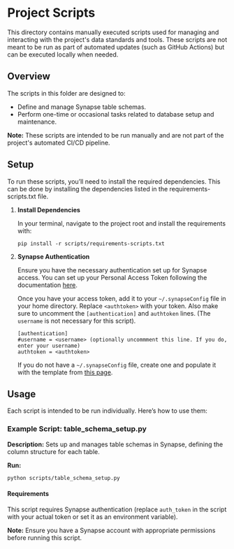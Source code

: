 # Project Scripts

This directory contains manually executed scripts used for managing and interacting with the project's data standards and tools. These scripts are not meant to be run as part of automated updates (such as GitHub Actions) but can be executed locally when needed.

## Overview

The scripts in this folder are designed to:

- Define and manage Synapse table schemas.
- Perform one-time or occasional tasks related to database setup and maintenance.

**Note:** These scripts are intended to be run manually and are not part of the project's automated CI/CD pipeline.

## Setup

To run these scripts, you’ll need to install the required dependencies. This can be done by installing the dependencies listed in the requirements-scripts.txt file.

1. **Install Dependencies**

    In your terminal, navigate to the project root and install the requirements with:

    ```shell
    pip install -r scripts/requirements-scripts.txt
    ```

2. **Synapse Authentication**

    Ensure you have the necessary authentication set up for Synapse access. You can set up your Personal Access Token following the documentation [here](https://help.synapse.org/docs/Managing-Your-Account.2055405596.html#ManagingYourAccount-PersonalAccessTokens).

    Once you have your access token, add it to your `~/.synapseConfig` file in your home directory. Replace `<authtoken>` with your token. Also make sure to uncomment the `[authentication]` and `authtoken` lines. (The `username` is not necessary for this script).

    ```shell
    [authentication]
    #username = <username> (optionally uncommment this line. If you do, enter your username)
    authtoken = <authtoken>
    ```

    If you do not have a `~/.synapseConfig` file, create one and populate it with the template from [this page](https://help.synapse.org/docs/Client-Configuration.1985446156.html).

## Usage

Each script is intended to be run individually. Here’s how to use them:

### Example Script: table_schema_setup.py

**Description:** Sets up and manages table schemas in Synapse, defining the column structure for each table.

**Run:**

```bash
python scripts/table_schema_setup.py
```

#### Requirements

This script requires Synapse authentication (replace `auth_token` in the script with your actual token or set it as an environment variable).

**Note:** Ensure you have a Synapse account with appropriate permissions before running this script.
